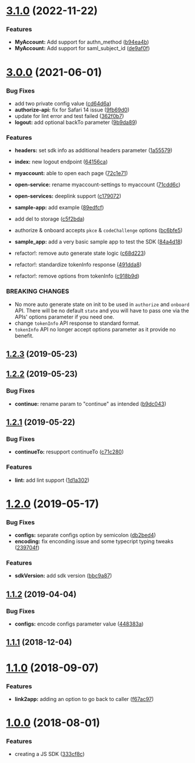 # [3.1.0](https://github.com/moneytree/mt-link-javascript-sdk/compare/3.0.0...3.1.0) (2022-11-22)


### Features

* **MyAccount:** Add support for authn_method ([b94ea4b](https://github.com/moneytree/mt-link-javascript-sdk/commit/b94ea4b186699d8af21885eb4150c2e96b605916))
* **MyAccount:** Add support for saml_subject_id ([de9af0f](https://github.com/moneytree/mt-link-javascript-sdk/commit/de9af0f4d20acc90c3a7fa59e1e571a656287975))



# [3.0.0](https://github.com/moneytree/mt-link-javascript-sdk/compare/2.1.2...3.0.0) (2021-06-01)


### Bug Fixes

* add two private config value ([cd64d6a](https://github.com/moneytree/mt-link-javascript-sdk/commit/cd64d6a281fbe773dfea8bd236e2c8e74cda3563))
* **authorize-api:** fix for Safari 14 issue ([9fb69d0](https://github.com/moneytree/mt-link-javascript-sdk/commit/9fb69d014752698df1897527ff27d60ffd116843))
* update for lint error and test failed ([362f0b7](https://github.com/moneytree/mt-link-javascript-sdk/commit/362f0b749797a438ac8c0024616e7072dbc641ee))
* **logout:** add optional backTo parameter ([9b9da89](https://github.com/moneytree/mt-link-javascript-sdk/commit/9b9da8941ff58049ed200d6dd6324bc5918adca0))


### Features

* **headers:** set sdk info as additional headers parameter ([1a55579](https://github.com/moneytree/mt-link-javascript-sdk/commit/1a5557919ee9844409848154ba22ec863c4d1a58))
* **index:** new logout endpoint ([64156ca](https://github.com/moneytree/mt-link-javascript-sdk/commit/64156caba35f251f6a501edba60f736ab13da57c))
* **myaccount:** able to open each page ([72c1e71](https://github.com/moneytree/mt-link-javascript-sdk/commit/72c1e715f2028e8d9d95b8e109e763d776c87e57))
* **open-service:** rename myaccount-settings to myaccount ([71cdd6c](https://github.com/moneytree/mt-link-javascript-sdk/commit/71cdd6cd373d6564e47f971b95f3bd0c222715c0))
* **open-services:** deeplink support ([c179072](https://github.com/moneytree/mt-link-javascript-sdk/commit/c179072ba008e8f6be3f94bf4ced88e314485544))
* **sample-app:** add example ([89edfcf](https://github.com/moneytree/mt-link-javascript-sdk/commit/89edfcf2e6bc961842f9721345a074779e0549be))
* add del to storage ([c5f2bda](https://github.com/moneytree/mt-link-javascript-sdk/commit/c5f2bdaf597909f71a3ee551966daa0e47367baf))
* authorize & onboard accepts `pkce` & `codeChallenge` options ([bc6bfe5](https://github.com/moneytree/mt-link-javascript-sdk/commit/bc6bfe5da725493fb3046dabab57824fe09fa501))
* **sample_app:** add a very basic sample app to test the SDK ([84a4d18](https://github.com/moneytree/mt-link-javascript-sdk/commit/84a4d187506960f44dffd102b62ce4732bec3301))


* refactor!: remove auto generate state logic ([c68d223](https://github.com/moneytree/mt-link-javascript-sdk/commit/c68d22331c1783a3c859af0b4cb3ddecfcfbf8b4))
* refactor!: standardize tokenInfo response ([491dda8](https://github.com/moneytree/mt-link-javascript-sdk/commit/491dda82dc1c2982f5ea5d95d4a8ff4fb121d91d))
* refactor!: remove options from tokenInfo ([c918b9d](https://github.com/moneytree/mt-link-javascript-sdk/commit/c918b9d584e412616d02996516b2bfad8b28c74b))


### BREAKING CHANGES

* No more auto generate state on init to be used in `authorize`
and `onboard` API. There will be no default `state` and you will have to pass
one via the APIs' options parameter if you need one.
* change `tokenInfo` API response to standard format.
* `tokenInfo` API no longer accept options parameter as it provide no benefit.



## [1.2.3](https://github.com/moneytree/mt-link-javascript-sdk/compare/1.2.2...1.2.3) (2019-05-23)



## [1.2.2](https://github.com/moneytree/mt-link-javascript-sdk/compare/1.2.1...1.2.2) (2019-05-23)


### Bug Fixes

* **continue:** rename param to "continue" as intended ([b9dc043](https://github.com/moneytree/mt-link-javascript-sdk/commit/b9dc0437ab91d2378ade516f3f178606ae38f1ae))



## [1.2.1](https://github.com/moneytree/mt-link-javascript-sdk/compare/1.2.0...1.2.1) (2019-05-22)


### Bug Fixes

* **continueTo:** resupport continueTo ([c71c280](https://github.com/moneytree/mt-link-javascript-sdk/commit/c71c28079ce31ead8b16ef124adef735cc23f146))


### Features

* **lint:** add lint support ([1d1a302](https://github.com/moneytree/mt-link-javascript-sdk/commit/1d1a3028c3ca512526efe1ec1634f8d6adbc9665))



# [1.2.0](https://github.com/moneytree/mt-link-javascript-sdk/compare/1.1.2...1.2.0) (2019-05-17)


### Bug Fixes

* **configs:** separate configs option by semicolon ([db2bed4](https://github.com/moneytree/mt-link-javascript-sdk/commit/db2bed4cc205d01e88c3fe7f2d6f2802e2c54a4e))
* **encoding:** fix enconding issue and some typecript typing tweaks ([239704f](https://github.com/moneytree/mt-link-javascript-sdk/commit/239704f4819c68c4d682e28511e5ee3b26d8fe0b))


### Features

* **sdkVersion:** add sdk version ([bbc9a87](https://github.com/moneytree/mt-link-javascript-sdk/commit/bbc9a8724a96ea548f93165f101a237ed8a1e157))



## [1.1.2](https://github.com/moneytree/mt-link-javascript-sdk/compare/1.1.1...1.1.2) (2019-04-04)


### Bug Fixes

* **configs:** encode configs parameter value ([448383a](https://github.com/moneytree/mt-link-javascript-sdk/commit/448383a94b96beeeafd79a9ec5e15732b8d1866d))



## [1.1.1](https://github.com/moneytree/mt-link-javascript-sdk/compare/1.1.0...1.1.1) (2018-12-04)



# [1.1.0](https://github.com/moneytree/mt-link-javascript-sdk/compare/1.0.0...1.1.0) (2018-09-07)


### Features

* **link2app:** adding an option to go back to caller ([f67ac97](https://github.com/moneytree/mt-link-javascript-sdk/commit/f67ac9739b2685db54e6ef792ecccc8f7802bef7))



# [1.0.0](https://github.com/moneytree/mt-link-javascript-sdk/compare/333cf8c36f7a8299c2bccf441454b04d31e7d907...1.0.0) (2018-08-01)


### Features

* creating a JS SDK ([333cf8c](https://github.com/moneytree/mt-link-javascript-sdk/commit/333cf8c36f7a8299c2bccf441454b04d31e7d907))



